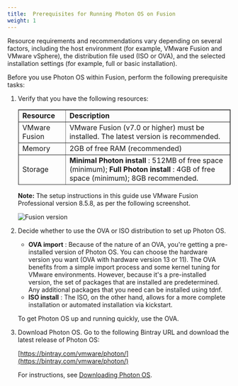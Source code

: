 ```yaml
---
title:  Prerequisites for Running Photon OS on Fusion
weight: 1
---
```


Resource requirements and recommendations vary depending on several factors, including the host environment (for example, VMware Fusion and VMware vSphere), the distribution file used (ISO or OVA), and the selected installation settings (for example, full or basic installation).

Before you use Photon OS within Fusion, perform the following prerequisite tasks:

1. Verify that you have the following resources:

	<table style="height: 170px;" border="1" width="157" cellspacing="0" cellpadding="10">
	<tbody>
	<tr>
	<td><b>Resource</b></td>
	<td><b>Description</b></td>
	</tr>
	<tr>
	<td>VMware Fusion</td>
	<td>VMware Fusion (v7.0 or higher) must be installed. The latest version is recommended.</td>
	</tr>
	<tr>
	<td>Memory</td>
	<td>2GB of free RAM (recommended)</td>
	</tr>
	<tr>
	<td>Storage</td>
	<td><b>Minimal Photon install</b> : 512MB of free space (minimum); <b>Full Photon install</b> : 4GB of free space (minimum); 8GB recommended.</td>
	</tr>
	<tr>
	<td>Distribution File</td>
	<td>Photon OS ISO or OVA file downloaded from bintray (<a href="https://bintray.com/vmware/photon/">https://bintray.com/vmware/photon/</a>).</td>
	</tr>
	</tbody>
	</table>

	**Note:** The setup instructions in this guide use VMware Fusion Professional version 8.5.8, as per the following screenshot.

	![Fusion version](../../images/fs-version.png)

2. Decide whether to use the OVA or ISO distribution to set up Photon OS.

    - **OVA import** : Because of the nature of an OVA, you're getting a pre-installed version of Photon OS. You can choose the hardware version you want (OVA with hardware version 13 or 11). The OVA benefits from a simple import process and some kernel tuning for VMware environments. However, because it's a pre-installed version, the set of packages that are installed are predetermined. Any additional packages that you need can be installed using tdnf.
    - **ISO install** : The ISO, on the other hand, allows for a more complete installation or automated installation via kickstart.

    To get Photon OS up and running quickly, use the OVA.
    
1. Download Photon OS. Go to the following Bintray URL and download the latest release of Photon OS:

    [https://bintray.com/vmware/photon/](https://bintray.com/vmware/photon/)
    
    For instructions, see [Downloading Photon OS](../../downloading-photon/).
